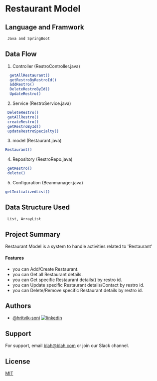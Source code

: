 
# Restaurant Model




## Language and Framwork 

```bash
 Java and SpringBoot
```

## Data Flow

 1. Controller (RestroController.java)

```bash
  getAllRestaurant()
  getRestroByRestroId()
  addRestro()
  DeleteRestroById()
  UpdateRestro()
```
2. Service  (RestroService.java)

```bash
 DeleteRestro()
 getAllRestro()
 createRestro()
 getRestroById()
 updateRestroSpecialty()
```
3. model  (Restaurant.java)

```bash
Restaurant()
```
4. Repository  (RestroRepo.java)

```bash
 getRestro()
 delete()
```
5. Configuration  (Beanmanager.java)

```bash
getInitializedList()
```




## Data Structure Used

```bash
 List, ArrayList
```



## Project Summary

Restaurant Model is a system to handle activities related to 'Restaurant' 
 
 #### Features

- you can Add/Create Restaurant.
- you can Get all Restaurant details.
- you can Get specific Restaurant details() by restro id.
- you can Update specific Restaurant details/Contact by restro id.
- you can Delete/Remove specific Restaurant details by restro id.

## Authors

- [@hritvik-soni](https://www.github.com/hritvik-soni)
[![linkedin](https://img.shields.io/badge/linkedin-0A66C2?style=for-the-badge&logo=linkedin&logoColor=white)](https://www.linkedin.com/)


## Support

For support, email blah@blah.com or join our Slack channel.


## License

[MIT](https://choosealicense.com/licenses/mit/)

